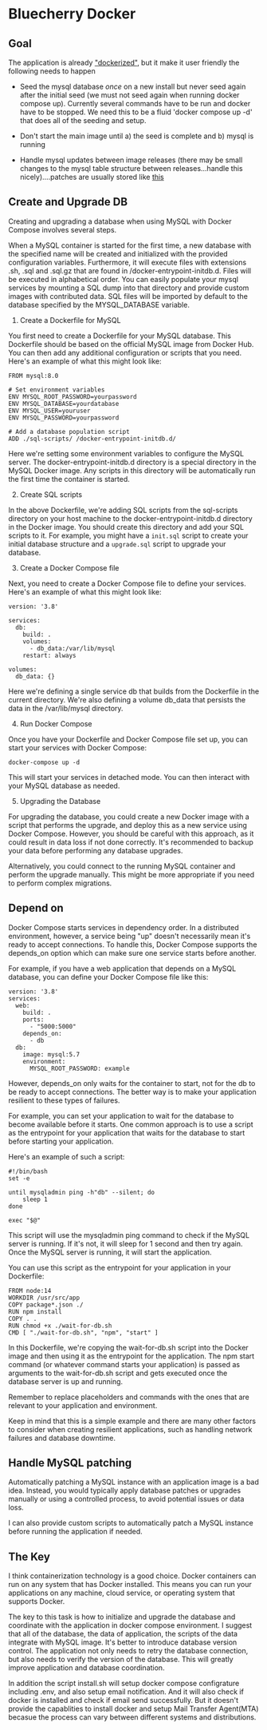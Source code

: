 # Bluecherry Docker

## Goal

The application is already ["dockerized"](https://github.com/bluecherrydvr/bluecherry-docker), but it make it user friendly the following needs to happen

- Seed the mysql database _once_ on a new install but never seed again after the initial seed (we must not seed again when running docker compose up). Currently several commands have to be run and docker have to be stopped. We need this to be a fluid 'docker compose up -d' that does all of the seeding and setup.

- Don't start the main image until a) the seed is complete and b) mysql is running

- Handle mysql updates between image releases (there may be small changes to the mysql table structure between releases...handle this nicely)....patches are usually stored like [this](https://github.com/bluecherrydvr/bluecherry-apps/blob/master/misc/sql/mysql-upgrade/3000010/increase_media_size_max.sh)

## Create and Upgrade DB

Creating and upgrading a database when using MySQL with Docker Compose involves several steps. 

When a MySQL container is started for the first time, a new database with the specified name will be created and initialized with the provided configuration variables. Furthermore, it will execute files with extensions .sh, .sql and .sql.gz that are found in /docker-entrypoint-initdb.d. Files will be executed in alphabetical order. You can easily populate your mysql services by mounting a SQL dump into that directory and provide custom images with contributed data. SQL files will be imported by default to the database specified by the MYSQL_DATABASE variable.

1. Create a Dockerfile for MySQL

You first need to create a Dockerfile for your MySQL database. This Dockerfile should be based on the official MySQL image from Docker Hub. You can then add any additional configuration or scripts that you need. Here's an example of what this might look like:

```
FROM mysql:8.0

# Set environment variables
ENV MYSQL_ROOT_PASSWORD=yourpassword 
ENV MYSQL_DATABASE=yourdatabase
ENV MYSQL_USER=youruser
ENV MYSQL_PASSWORD=yourpassword

# Add a database population script
ADD ./sql-scripts/ /docker-entrypoint-initdb.d/
```

Here we're setting some environment variables to configure the MySQL server. The docker-entrypoint-initdb.d directory is a special directory in the MySQL Docker image. Any scripts in this directory will be automatically run the first time the container is started.

2. Create SQL scripts

In the above Dockerfile, we're adding SQL scripts from the sql-scripts directory on your host machine to the docker-entrypoint-initdb.d directory in the Docker image. You should create this directory and add your SQL scripts to it. For example, you might have a `init.sql` script to create your initial database structure and a `upgrade.sql` script to upgrade your database.

3. Create a Docker Compose file

Next, you need to create a Docker Compose file to define your services. Here's an example of what this might look like:

```
version: '3.8'

services:
  db:
    build: .
    volumes:
      - db_data:/var/lib/mysql
    restart: always

volumes:
  db_data: {}
```

Here we're defining a single service db that builds from the Dockerfile in the current directory. We're also defining a volume db_data that persists the data in the /var/lib/mysql directory.

4. Run Docker Compose

Once you have your Dockerfile and Docker Compose file set up, you can start your services with Docker Compose:

```
docker-compose up -d
```

This will start your services in detached mode. You can then interact with your MySQL database as needed.

5. Upgrading the Database

For upgrading the database, you could create a new Docker image with a script that performs the upgrade, and deploy this as a new service using Docker Compose. However, you should be careful with this approach, as it could result in data loss if not done correctly. It's recommended to backup your data before performing any database upgrades.

Alternatively, you could connect to the running MySQL container and perform the upgrade manually. This might be more appropriate if you need to perform complex migrations.

## Depend on

Docker Compose starts services in dependency order. In a distributed environment, however, a service being "up" doesn't necessarily mean it's ready to accept connections. To handle this, Docker Compose supports the depends_on option which can make sure one service starts before another.

For example, if you have a web application that depends on a MySQL database, you can define your Docker Compose file like this:

```
version: '3.8'
services:
  web:
    build: .
    ports:
      - "5000:5000"
    depends_on:
      - db
  db:
    image: mysql:5.7
    environment:
      MYSQL_ROOT_PASSWORD: example
```

However, depends_on only waits for the container to start, not for the db to be ready to accept connections. The better way is to make your application resilient to these types of failures.

For example, you can set your application to wait for the database to become available before it starts. One common approach is to use a script as the entrypoint for your application that waits for the database to start before starting your application.

Here's an example of such a script:

```
#!/bin/bash
set -e

until mysqladmin ping -h"db" --silent; do
    sleep 1
done

exec "$@"
```

This script will use the mysqladmin ping command to check if the MySQL server is running. If it's not, it will sleep for 1 second and then try again. Once the MySQL server is running, it will start the application.

You can use this script as the entrypoint for your application in your Dockerfile:

```
FROM node:14
WORKDIR /usr/src/app
COPY package*.json ./
RUN npm install
COPY . .
RUN chmod +x ./wait-for-db.sh
CMD [ "./wait-for-db.sh", "npm", "start" ]
```

In this Dockerfile, we're copying the wait-for-db.sh script into the Docker image and then using it as the entrypoint for the application. The npm start command (or whatever command starts your application) is passed as arguments to the wait-for-db.sh script and gets executed once the database server is up and running.

Remember to replace placeholders and commands with the ones that are relevant to your application and environment.

Keep in mind that this is a simple example and there are many other factors to consider when creating resilient applications, such as handling network failures and database downtime.

## Handle MySQL patching

Automatically patching a MySQL instance with an application image is a bad idea. Instead, you would typically apply database patches or upgrades manually or using a controlled process, to avoid potential issues or data loss.

I can also provide custom scripts to automatically patch a MySQL instance before running the application if needed.

## The Key

I think containerization technology is a good choice. Docker containers can run on any system that has Docker installed. This means you can run your applications on any machine, cloud service, or operating system that supports Docker.

The key to this task is how to initialize and upgrade the database and coordinate with the application in docker compose environment.
I suggest that all of the database, the data of application, the scripts of the data integrate with MySQL image. It's better to introduce database version control. The application not only needs to retry the database connection, but also needs to verify the version of the database. This will greatly improve application and database coordination.

In addition the script install.sh will setup docker compose configrature  including .env, and also setup email notification. And it will also check if docker is installed and check if email send successfully. But it doesn't provide the capablities to install docker and setup Mail Transfer Agent(MTA) becasue the process can vary between different systems and distributions.
